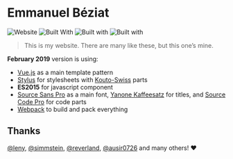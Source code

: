 # Emmanuel Béziat

![Website](https://img.shields.io/website-up-down-green-red/http/shields.io.svg?maxAge=2592000) ![Built With](https://img.shields.io/badge/built_with-vue.js-green.svg?style=flat
) ![Built with](https://img.shields.io/badge/built_with-stylus-green.svg?style=flat) ![Built with](https://img.shields.io/badge/built_with-webpack-blue.svg?style=flat)

> This is my website. There are many like these, but this one’s mine.

**February 2019** version is using:
* [Vue.js](http://vuejs.org/) as a main template pattern
* [Stylus](http://stylus-lang.com/) for stylesheets with [Kouto-Swiss](http://kouto-swiss.io/) parts
* **ES2015** for javascript component
* [Source Sans Pro](https://github.com/adobe-fonts/source-sans-pro) as a main font, [Yanone Kaffeesatz](https://www.yanone.de/fonts/kaffeesatz/) for titles, and [Source Code Pro](https://github.com/adobe-fonts/source-code-pro) for code parts
* [Webpack](https://webpack.github.io/docs/) to build and pack everything

## Thanks

[@leny](https://github.com/leny), [@simmstein](https://github.com/simmstein/), [@reverland](https://github.com/reverland), [@ausir0726](https://github.com/ausir0726) and many others! ♥
